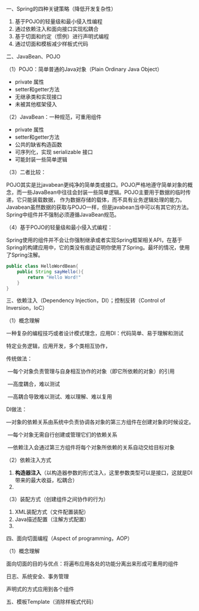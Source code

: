 一、Spring的四种关键策略（降低开发复杂性）

1. 基于POJO的轻量级和最小侵入性编程
2. 通过依赖注入和面向接口实现松耦合
3. 基于切面和约定（惯例）进行声明式编程
4. 通过切面和模板减少样板式代码

二、JavaBean、POJO

（1）POJO：简单普通的Java对象（Plain Ordinary Java Object）

+ private 属性
+ setter和getter方法
+ 无继承类和实现接口
+ 未被其他框架侵入

（2）JavaBean：一种规范，可重用组件

+ private 属性
+ setter和getter方法
+ 公共的缺省构造函数
+ 可序列化，实现 serializable 接口
+ 可能封装一些简单逻辑

（3）二者比较：

POJO其实是比javabean更纯净的简单类或接口。POJO严格地遵守简单对象的概念，而一些JavaBean中往往会封装一些简单逻辑。POJO主要用于数据的临时传递，它只能装载数据， 作为数据存储的载体，而不具有业务逻辑处理的能力。Javabean虽然数据的获取与POJO一样，但是javabean当中可以有其它的方法。Spring中组件并不强制必须遵循JavaBean规范。

（4）基于POJO的轻量级和最小侵入式编程：

Spring使用的组件并不会让你强制继承或者实现Spring框架相关API，在基于Spring的构建应用中，它的类没有痕迹证明你使用了Spring。最坏的情况，使用了Spring注解。

```java
public class HelloWordBean{
    public String sayHello(){
        return "Hello Word!"
    }
}
```

三、依赖注入（Dependency Injection，DI）；控制反转（Control of Inversion，IoC）

（1）概念理解

一种复杂的编程技巧或者设计模式理念，应用DI：代码简单、易于理解和测试

特定业务逻辑，应用开发，多个类相互协作，

传统做法：

​	—每个对象负责管理与自身相互协作的对象（即它所依赖的对象）的引用

​	—高度耦合，难以测试

​	—高耦合导致难以测试、难以理解、难以复用

DI做法：

​	—对象的依赖关系由系统中负责协调各对象的第三方组件在创建对象的时候设定。

​	—每个对象无需自行创建或管理它们的依赖关系

​	—依赖注入会通过第三方组件将每个对象所依赖的关系自动交给目标对象

（2）依赖注入方式

1. **构造器注入**（以构造器参数的形式注入，这里参数类型可以是接口，这就是DI带来的最大收益，松耦合）
2. 

（3）装配方式（创建组件之间协作的行为）

1. XML装配方式（文件配置装配）
2. Java描述配置（注解方式配置）
3. 

四、面向切面编程（Aspect of programming，AOP）

（1）概念理解

面向切面的目的与优点：将遍布应用各处的功能分离出来形成可重用的组件

日志、系统安全、事务管理

声明式的方式应用到各个组件



五、模板Template（消除样板式代码）
